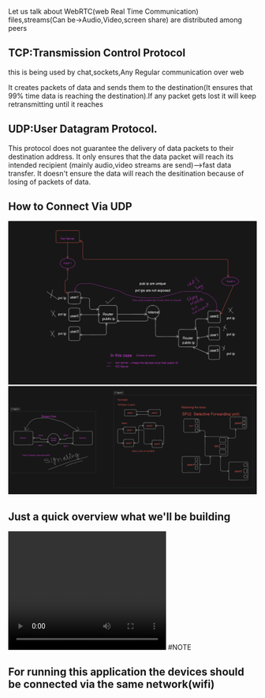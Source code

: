 Let us talk about WebRTC(web Real Time  Communication)
<br/>
files,streams(Can be->Audio,Video,screen share) are distributed among peers

<h2>TCP:Transmission Control Protocol</h2>
this is being used by chat,sockets,Any Regular communication over web

It creates packets of data and sends  them to the destination(It ensures that 99% time data is reaching the destination).If any packet gets lost it will keep retransmitting until it reaches
<h2>UDP:User Datagram Protocol.</h2>
This protocol does not guarantee the delivery of data packets to their destination address. It only ensures that the data packet will reach its intended recipient (mainly audio,video streams are send)-->fast data transfer.
It doesn't ensure the data will reach the desitination because of losing of packets of data.

<h2>How to Connect Via UDP</h2>
<div>
<section>
<img src='./images/webRTC workflow  1.png'>
</section>
<img src='./images/WebRTC workflow 2.png'>
</div>
<h2>Just a quick overview what we'll be building</h2>
<video width="320" height="240" controls>
  <source src="/Lessmeet.mp4" type="video/mp4">
</video>
#NOTE
<h2>For running this application the devices should be connected via the same network(wifi) </h2>
